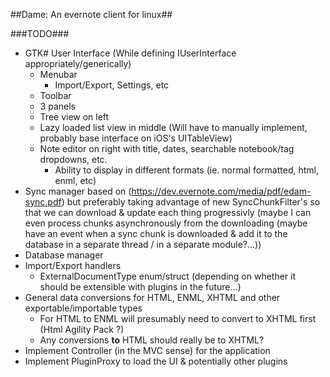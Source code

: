 ##Dame: An evernote client for linux##

###TODO###
  * GTK# User Interface (While defining IUserInterface appropriately/generically)
    * Menubar
      * Import/Export, Settings, etc
    * Toolbar
    * 3 panels
    * Tree view on left
    * Lazy loaded list view in middle (Will have to manually implement, probably base interface on iOS's UITableView)
    * Note editor on right with title, dates, searchable notebook/tag dropdowns, etc.
      * Ability to display in different formats (ie. normal formatted, html, enml, etc)
  * Sync manager based on (https://dev.evernote.com/media/pdf/edam-sync.pdf) but preferably taking advantage of new SyncChunkFilter's so that we can download & update each thing progressivly (maybe I can even process chunks asynchronously from the downloading (maybe have an event when a sync chunk is downloaded & add it to the database in a separate thread / in a separate module?...))
  * Database manager
  * Import/Export handlers
    * ExternalDocumentType enum/struct (depending on whether it should be extensible with plugins in the future...)
  * General data conversions for HTML, ENML, XHTML and other exportable/importable types
    * For HTML to ENML will presumably need to convert to XHTML first (Html Agility Pack ?)
    * Any conversions **to** HTML should really be to XHTML?
  * Implement Controller (in the MVC sense) for the application
  * Implement PluginProxy to load the UI & potentially other plugins
